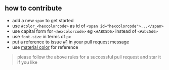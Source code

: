 ## how to contribute

- add a new `span` to get started
- use `#color_<hexcolorcode>` as id of `<span id="hexcolorcode">...</span>` 
- use capital form for `<hexcolorcode>` eg `<#ABC5D6>` instead of `<#abc5d6>`
- use `font-size` in terms of `px`
- put a reference to issue [#1](https://github.com/PAPERPANKS/color-hacktober/issues/1) in your pull request message
- use [material color](https://material.io/guidelines/style/color.html) for reference

> please follow the above rules for a successful pull request and star it if you like

	